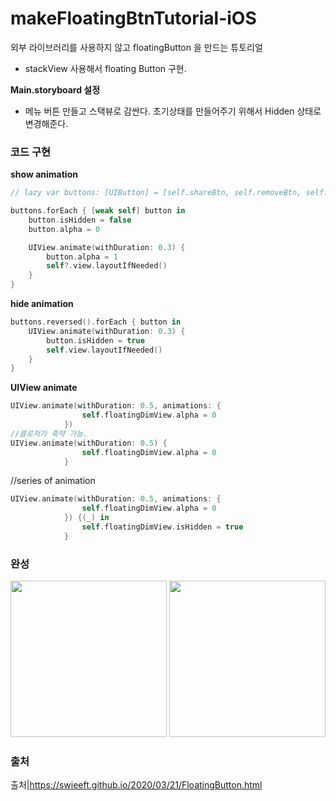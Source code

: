# makeFloatingBtnTutorial-iOS
외부 라이브러리를 사용하지 않고 floatingButton 을 만드는 튜토리얼

- stackView 사용해서 floating Button 구현.

**Main.storyboard 설정**
- 메뉴 버튼 만들고 스택뷰로 감싼다. 초기상태를 만들어주기 위해서 Hidden 상태로 변경해준다.

### 코드 구현
**show animation**
```swift
// lazy var buttons: [UIButton] = [self.shareBtn, self.removeBtn, self.editBtn]

buttons.forEach { [weak self] button in
    button.isHidden = false
    button.alpha = 0

    UIView.animate(withDuration: 0.3) {
        button.alpha = 1
        self?.view.layoutIfNeeded()
    }
}
```
**hide animation**
```swift
buttons.reversed().forEach { button in
    UIView.animate(withDuration: 0.3) {
        button.isHidden = true
        self.view.layoutIfNeeded()
    }
}
```
**UIView animate**
```swift
UIView.animate(withDuration: 0.5, animations: {
                self.floatingDimView.alpha = 0
            })
//클로저가 축약 가능.
UIView.animate(withDuration: 0.5) {
                self.floatingDimView.alpha = 0
            }
```
//series of animation
```swift
UIView.animate(withDuration: 0.5, animations: {
                self.floatingDimView.alpha = 0
            }) {(_) in
                self.floatingDimView.isHidden = true
            }
```

### 완성
<img src ="https://user-images.githubusercontent.com/69136340/111800886-bdfe3380-890f-11eb-8603-b743c756148a.png" width ="250">
<img src ="https://user-images.githubusercontent.com/69136340/111800883-bd659d00-890f-11eb-8812-3344c0804221.png" width ="250">


### 출처
출처|https://swieeft.github.io/2020/03/21/FloatingButton.html
